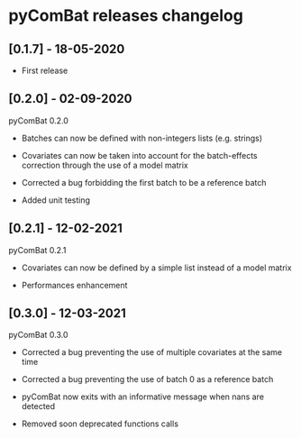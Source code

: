 # pyComBat releases changelog

## [0.1.7] - 18-05-2020

* First release

## [0.2.0] - 02-09-2020

pyComBat 0.2.0

* Batches can now be defined with non-integers lists (e.g. strings)

* Covariates can now be taken into account for the batch-effects correction through the use of a model matrix

* Corrected a bug forbidding the first batch to be a reference batch

* Added unit testing

## [0.2.1] - 12-02-2021

pyComBat 0.2.1

* Covariates can now be defined by a simple list instead of a model matrix

* Performances enhancement

## [0.3.0] - 12-03-2021

pyComBat 0.3.0

* Corrected a bug preventing the use of multiple covariates at the same time

* Corrected a bug preventing the use of batch 0 as a reference batch

* pyComBat now exits with an informative message when nans are detected

* Removed soon deprecated functions calls
